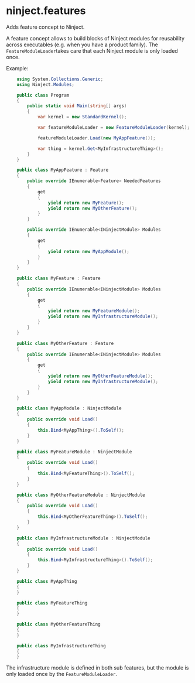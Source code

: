 ninject.features
================

Adds feature concept to Ninject.

A feature concept allows to build blocks of Ninject modules for reusability across executables (e.g. when you have a product family). The `FeatureModuleLoader`takes care that each Ninject module is only loaded once.


Example:

```csharp
    using System.Collections.Generic;
    using Ninject.Modules;

    public class Program
    {
        public static void Main(string[] args)
        {
            var kernel = new StandardKernel();

            var featureModuleLoader = new FeatureModuleLoader(kernel);

            featureModuleLoader.Load(new MyAppFeature());

            var thing = kernel.Get<MyInfrastructureThing>();
        }
    }

    public class MyAppFeature : Feature
    {
        public override IEnumerable<Feature> NeededFeatures
        {
            get
            {
                yield return new MyFeature();
                yield return new MyOtherFeature();
            }
        }

        public override IEnumerable<INinjectModule> Modules
        {
            get
            {
                yield return new MyAppModule();
            }
        }
    }

    public class MyFeature : Feature
    {
        public override IEnumerable<INinjectModule> Modules
        {
            get
            {
                yield return new MyFeatureModule();
                yield return new MyInfrastructureModule();
            }
        }
    }

    public class MyOtherFeature : Feature
    {
        public override IEnumerable<INinjectModule> Modules
        {
            get
            {
                yield return new MyOtherFeatureModule();
                yield return new MyInfrastructureModule();
            }
        }
    }

    public class MyAppModule : NinjectModule
    {
        public override void Load()
        {
            this.Bind<MyAppThing>().ToSelf();
        }
    }

    public class MyFeatureModule : NinjectModule
    {
        public override void Load()
        {
            this.Bind<MyFeatureThing>().ToSelf();
        }
    }

    public class MyOtherFeatureModule : NinjectModule
    {
        public override void Load()
        {
            this.Bind<MyOtherFeatureThing>().ToSelf();
        }
    }

    public class MyInfrastructureModule : NinjectModule
    {
        public override void Load()
        {
            this.Bind<MyInfrastructureThing>().ToSelf();
        }
    }

    public class MyAppThing
    {
    }

    public class MyFeatureThing
    {
    }

    public class MyOtherFeatureThing
    {
    }

    public class MyInfrastructureThing
    {
    }
```

The infrastructure module is defined in both sub features, but the module is only loaded once by the `FeatureModuleLoader`.
